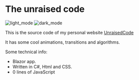 # The unraised code
![light_mode](https://user-images.githubusercontent.com/46511735/166980949-4bb510ad-3b2e-43e4-b5a3-d59241e087dc.png)
![dark_mode](https://user-images.githubusercontent.com/46511735/166980972-d457dd3c-e920-4725-a06f-70f8d689547e.png)

This is the source code of my personal website [UnraisedCode](https://www.unraisedcode.net/)

It has some cool animations, transitions and algorithms.

Some technical info:
* Blazor app.
* Written in C#, Html and CSS.
* 0 lines of JavaScript
